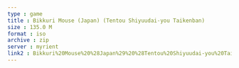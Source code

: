 ```yaml
---
type : game
title : Bikkuri Mouse (Japan) (Tentou Shiyuudai-you Taikenban)
size : 135.0 M
format : iso
archive : zip
server : myrient
link2 : Bikkuri%20Mouse%20%28Japan%29%20%28Tentou%20Shiyuudai-you%20Taikenban%29
---
```

